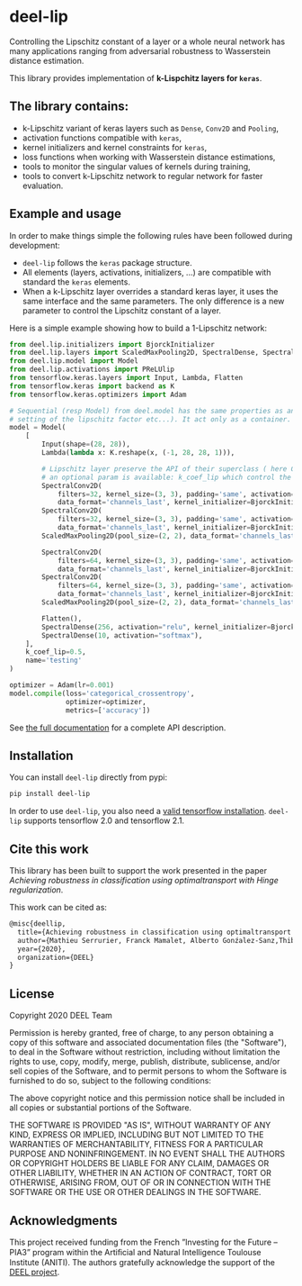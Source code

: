 # deel-lip

Controlling the Lipschitz constant of a layer or a whole neural network has many applications ranging
from adversarial robustness to Wasserstein distance estimation.

This library provides implementation of **k-Lispchitz layers for `keras`**. 

## The library contains:

 * k-Lipschitz variant of keras layers such as `Dense`, `Conv2D` and `Pooling`,
 * activation functions compatible with `keras`,
 * kernel initializers and kernel constraints for `keras`,
 * loss functions when working with Wasserstein distance estimations,
 * tools to monitor the singular values of kernels during training,
 * tools to convert k-Lipschitz network to regular network for faster evaluation.

## Example and usage

In order to make things simple the following rules have been followed during development:
* `deel-lip` follows the `keras` package structure.
* All elements (layers, activations, initializers, ...) are compatible with standard the `keras` elements.
* When a k-Lipschitz layer overrides a standard keras layer, it uses the same interface and the same parameters.
  The only difference is a new parameter to control the Lipschitz constant of a layer.
  
Here is a simple example showing how to build a 1-Lipschitz network:
```python
from deel.lip.initializers import BjorckInitializer
from deel.lip.layers import ScaledMaxPooling2D, SpectralDense, SpectralConv2D
from deel.lip.model import Model
from deel.lip.activations import PReLUlip
from tensorflow.keras.layers import Input, Lambda, Flatten
from tensorflow.keras import backend as K
from tensorflow.keras.optimizers import Adam

# Sequential (resp Model) from deel.model has the same properties as any lipschitz layer ( condense,
# setting of the lipschitz factor etc...). It act only as a container.
model = Model(
    [
        Input(shape=(28, 28)),
        Lambda(lambda x: K.reshape(x, (-1, 28, 28, 1))),

        # Lipschitz layer preserve the API of their superclass ( here Conv2D )
        # an optional param is available: k_coef_lip which control the lipschitz constant of the layer
        SpectralConv2D(
            filters=32, kernel_size=(3, 3), padding='same', activation=PReLUlip(), input_shape=(28, 28, 1),
            data_format='channels_last', kernel_initializer=BjorckInitializer(15, 50)),
        SpectralConv2D(
            filters=32, kernel_size=(3, 3), padding='same', activation=PReLUlip(), input_shape=(28, 28, 1),
            data_format='channels_last', kernel_initializer=BjorckInitializer(15, 50)),
        ScaledMaxPooling2D(pool_size=(2, 2), data_format='channels_last'),

        SpectralConv2D(
            filters=64, kernel_size=(3, 3), padding='same', activation=PReLUlip(), input_shape=(28, 28, 1),
            data_format='channels_last', kernel_initializer=BjorckInitializer(15, 50)),
        SpectralConv2D(
            filters=64, kernel_size=(3, 3), padding='same', activation=PReLUlip(), input_shape=(28, 28, 1),
            data_format='channels_last', kernel_initializer=BjorckInitializer(15, 50)),
        ScaledMaxPooling2D(pool_size=(2, 2), data_format='channels_last'),

        Flatten(),
        SpectralDense(256, activation="relu", kernel_initializer=BjorckInitializer(15, 50)),
        SpectralDense(10, activation="softmax"),
    ],
    k_coef_lip=0.5,
    name='testing'
)

optimizer = Adam(lr=0.001)
model.compile(loss='categorical_crossentropy',
              optimizer=optimizer,
              metrics=['accuracy'])
```

See [the full documentation](http://deel-ai.github.io/deel-lip) for a complete API description.

## Installation

You can install ``deel-lip`` directly from pypi: 
```bash
pip install deel-lip
```

In order to use `deel-lip`, you also need a [valid tensorflow installation](https://www.tensorflow.org/install). 
`deel-lip` supports tensorflow 2.0 and tensorflow 2.1.

## Cite this work

This library has been built to support the work presented in the paper 
*Achieving robustness in classification using optimaltransport with Hinge regularization*.

This work can be cited as:
````latex
@misc{deellip,
  title={Achieving robustness in classification using optimaltransport with Hinge regularization},
  author={Mathieu Serrurier, Franck Mamalet, Alberto Gonźalez-Sanz,Thibaut Boissin, Jean-Michel Loubes, Eustasio del Barrio},
  year={2020},
  organization={DEEL}
}
````

## License

Copyright 2020 DEEL Team

Permission is hereby granted, free of charge, to any person obtaining a copy of this software and associated documentation files (the "Software"), to deal in the Software without restriction, including without limitation the rights to use, copy, modify, merge, publish, distribute, sublicense, and/or sell copies of the Software, and to permit persons to whom the Software is furnished to do so, subject to the following conditions:

The above copyright notice and this permission notice shall be included in all copies or substantial portions of the Software.

THE SOFTWARE IS PROVIDED "AS IS", WITHOUT WARRANTY OF ANY KIND, EXPRESS OR IMPLIED, INCLUDING BUT NOT LIMITED TO THE WARRANTIES OF MERCHANTABILITY, FITNESS FOR A PARTICULAR PURPOSE AND NONINFRINGEMENT. IN NO EVENT SHALL THE AUTHORS OR COPYRIGHT HOLDERS BE LIABLE FOR ANY CLAIM, DAMAGES OR OTHER LIABILITY, WHETHER IN AN ACTION OF CONTRACT, TORT OR OTHERWISE, ARISING FROM, OUT OF OR IN CONNECTION WITH THE SOFTWARE OR THE USE OR OTHER DEALINGS IN THE SOFTWARE.

## Acknowledgments

This project received funding from the French ”Investing for the Future – PIA3” program within the Artiﬁcial and 
Natural Intelligence Toulouse Institute (ANITI). The authors gratefully acknowledge the support of the [DEEL 
project](https://www.deel.ai/).
